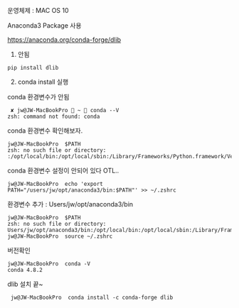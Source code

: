 
운영체제 : MAC OS 10 

Anaconda3 Package 사용

<https://anaconda.org/conda-forge/dlib>


1. 안됨

`pip install dlib` 


2. conda install 실행 

conda 환경변수가 안됨

```
 ✘ jw@JW-MacBookPro  ~  conda --V
zsh: command not found: conda
```

conda 환경변수 확인해보자. 

```
jw@JW-MacBookPro  $PATH
zsh: no such file or directory: :/opt/local/bin:/opt/local/sbin:/Library/Frameworks/Python.framework/Versions/3.8/bin:/usr/local/bin:/usr/bin:/bin:/usr/sbin:/sbin:/Library/Apple/usr/bin
```

conda 환경변수 설정이 안되어 있다 OTL..

```
jw@JW-MacBookPro  echo 'export PATH="/users/jw/opt/anaconda3/bin:$PATH"' >> ~/.zshrc
```

환경변수 추가 : Users/jw/opt/anaconda3/bin

```
jw@JW-MacBookPro  $PATH
zsh: no such file or directory: Users/jw/opt/anaconda3/bin:/opt/local/bin:/opt/local/sbin:/Library/Frameworks/Python.framework/Versions/3.8/bin:/usr/local/bin:/usr/bin:/bin:/usr/sbin:/sbin:/Library/Apple/usr/bin
jw@JW-MacBookPro  source ~/.zshrc
```

버전확인

```
jw@JW-MacBookPro  conda -V
conda 4.8.2
```

dlib 설치 끝~

```
 jw@JW-MacBookPro  conda install -c conda-forge dlib
```